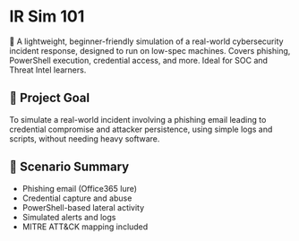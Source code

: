 # IR Sim 101

🔐 A lightweight, beginner-friendly simulation of a real-world cybersecurity incident response, designed to run on low-spec machines. Covers phishing, PowerShell execution, credential access, and more. Ideal for SOC and Threat Intel learners.

## 🎯 Project Goal
To simulate a real-world incident involving a phishing email leading to credential compromise and attacker persistence, using simple logs and scripts, without needing heavy software.

## 📌 Scenario Summary
- Phishing email (Office365 lure)
- Credential capture and abuse
- PowerShell-based lateral activity
- Simulated alerts and logs
- MITRE ATT&CK mapping included
